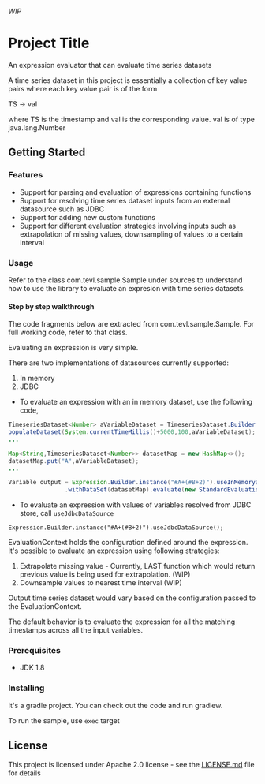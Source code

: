 *WIP*
# Project Title

An expression evaluator that can evaluate time series datasets

A time series dataset in this project is essentially a collection of key value pairs where each key value pair 
is of the form

TS -> val

where TS is the timestamp and val is the corresponding value. val is of type java.lang.Number

## Getting Started

### Features
* Support for parsing and evaluation of expressions containing functions
* Support for resolving time series dataset inputs from an external datasource such as JDBC
* Support for adding new custom functions
* Support for different evaluation strategies involving inputs such as extrapolation of missing values, 
downsampling of values to a certain interval 

### Usage

Refer to the class com.tevl.sample.Sample under sources to understand how to use the library to evaluate an
expresion with time series datasets.

#### Step by step walkthrough

The code fragments below are extracted from com.tevl.sample.Sample. For full working code, refer to that class.

Evaluating an expression is very simple.

There are two implementations of datasources currently supported:
1. In memory
2. JDBC

* To evaluate an expression with an in memory dataset, use the following code,

````java
TimeseriesDataset<Number> aVariableDataset = TimeseriesDataset.Builder.<Number>instance().build();
populateDataset(System.currentTimeMillis()+5000,100,aVariableDataset);
...

Map<String,TimeseriesDataset<Number>> datasetMap = new HashMap<>();
datasetMap.put("A",aVariableDataset);
...

Variable output = Expression.Builder.instance("#A+(#B+2)").useInMemoryDataSource()
                .withDataSet(datasetMap).evaluate(new StandardEvaluationContext());
````
* To evaluate an expression with values of variables resolved from JDBC store, call `useJdbcDataSource`
````
Expression.Builder.instance("#A+(#B+2)").useJdbcDataSource();
````

EvaluationContext holds the configuration defined around the expression. It's possible to evaluate an expression using following strategies:
1. Extrapolate missing value - Currently, LAST function which would return previous value is being used for extrapolation. (WIP)
2. Downsample values to nearest time interval (WIP)

Output time series dataset would vary based on the configuration passed to the EvaluationContext. 

The default behavior is to evaluate the expression for all the matching timestamps across all the input variables.


### Prerequisites

* JDK 1.8

### Installing

It's a gradle project. You can check out the code and run gradlew.

To run the sample, use `exec` target


## License

This project is licensed under Apache 2.0 license - see the [LICENSE.md](LICENSE.md) file for details


